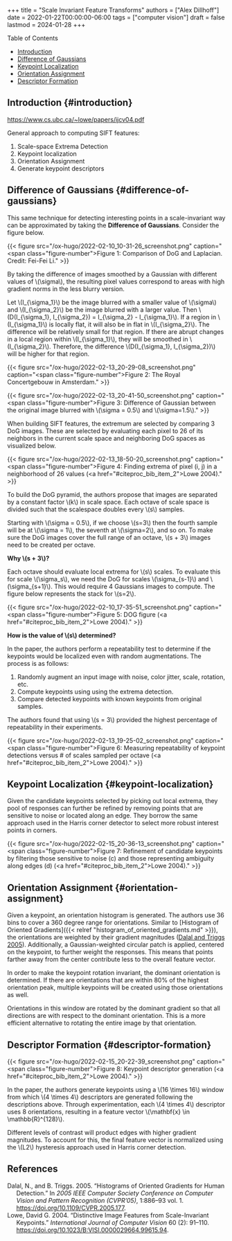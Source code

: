 +++
title = "Scale Invariant Feature Transforms"
authors = ["Alex Dillhoff"]
date = 2022-01-22T00:00:00-06:00
tags = ["computer vision"]
draft = false
lastmod = 2024-01-28
+++

<div class="ox-hugo-toc toc">

<div class="heading">Table of Contents</div>

- [Introduction](#introduction)
- [Difference of Gaussians](#difference-of-gaussians)
- [Keypoint Localization](#keypoint-localization)
- [Orientation Assignment](#orientation-assignment)
- [Descriptor Formation](#descriptor-formation)

</div>
<!--endtoc-->



## Introduction {#introduction}

<https://www.cs.ubc.ca/~lowe/papers/ijcv04.pdf>

General approach to computing SIFT features:

1.  Scale-space Extrema Detection
2.  Keypoint localization
3.  Orientation Assignment
4.  Generate keypoint descriptors


## Difference of Gaussians {#difference-of-gaussians}

This same technique for detecting interesting points in a scale-invariant way can be approximated by taking the **Difference of Gaussians**. Consider the figure below.

{{< figure src="/ox-hugo/2022-02-10_10-31-26_screenshot.png" caption="<span class=\"figure-number\">Figure 1: </span>Comparison of DoG and Laplacian. Credit: Fei-Fei Li." >}}

By taking the difference of images smoothed by a Gaussian with different values of \\(\sigma\\), the resulting pixel values correspond to areas with high gradient norms in the less blurry version.

Let \\(I\_{\sigma\_1}\\) be the image blurred with a smaller value of \\(\sigma\\) and \\(I\_{\sigma\_2}\\) be the image blurred with a larger value.
Then \\(D(I\_{\sigma\_1}, I\_{\sigma\_2}) = I\_{\sigma\_2} - I\_{\sigma\_1}\\).
If a region in \\(I\_{\sigma\_1}\\) is locally flat, it will also be in flat in \\(I\_{\sigma\_2}\\).
The difference will be relatively small for that region.
If there are abrupt changes in a local region within \\(I\_{\sigma\_1}\\), they will be smoothed in \\(I\_{\sigma\_2}\\).
Therefore, the difference \\(D(I\_{\sigma\_1}, I\_{\sigma\_2})\\) will be higher for that region.

{{< figure src="/ox-hugo/2022-02-13_20-29-08_screenshot.png" caption="<span class=\"figure-number\">Figure 2: </span>The Royal Concertgebouw in Amsterdam." >}}

{{< figure src="/ox-hugo/2022-02-13_20-41-50_screenshot.png" caption="<span class=\"figure-number\">Figure 3: </span>Difference of Gaussian between the original image blurred with \\(\sigma = 0.5\\) and \\(\sigma=1.5\\)." >}}

When building SIFT features, the extremum are selected by comparing 3 DoG images.
These are selected by evaluating each pixel to 26 of its neighbors in the current scale space and neighboring DoG spaces as visualized below.

{{< figure src="/ox-hugo/2022-02-13_18-50-20_screenshot.png" caption="<span class=\"figure-number\">Figure 4: </span>Finding extrema of pixel (i, j) in a neighborhood of 26 values (<a href=\"#citeproc_bib_item_2\">Lowe 2004</a>)." >}}

To build the DoG pyramid, the authors propose that images are separated by a constant factor \\(k\\) in scale space.
Each octave of scale space is divided such that the scalespace doubles every \\(s\\) samples.

Starting with \\(\sigma = 0.5\\), if we choose \\(s=3\\) then the fourth sample will be at \\(\sigma = 1\\), the seventh at \\(\sigma=2\\), and so on.
To make sure the DoG images cover the full range of an octave, \\(s + 3\\) images need to be created per octave.

**Why \\(s + 3\\)?**

Each octave should evaluate local extrema for \\(s\\) scales.
To evaluate this for scale \\(\sigma\_s\\), we need the DoG for scales \\(\sigma\_{s-1}\\) and \\(\sigma\_{s+1}\\).
This would require 4 Gaussians images to compute.
The figure below represents the stack for \\(s=2\\).

{{< figure src="/ox-hugo/2022-02-10_17-35-51_screenshot.png" caption="<span class=\"figure-number\">Figure 5: </span>DOG figure (<a href=\"#citeproc_bib_item_2\">Lowe 2004</a>)." >}}

**How is the value of \\(s\\) determined?**

In the paper, the authors perform a repeatability test to determine if the keypoints would be localized even with random augmentations. The process is as follows:

1.  Randomly augment an input image with noise, color jitter, scale, rotation, etc.
2.  Compute keypoints using using the extrema detection.
3.  Compare detected keypoints with known keypoints from original samples.

The authors found that using \\(s = 3\\) provided the highest percentage of repeatability in their experiments.

{{< figure src="/ox-hugo/2022-02-13_19-25-02_screenshot.png" caption="<span class=\"figure-number\">Figure 6: </span>Measuring repeatability of keypoint detections versus # of scales sampled per octave (<a href=\"#citeproc_bib_item_2\">Lowe 2004</a>)." >}}


## Keypoint Localization {#keypoint-localization}

Given the candidate keypoints selected by picking out local extrema, they pool of responses can further be refined
by removing points that are sensitive to noise or located along an edge. They borrow the same approach used in the Harris corner detector to select more robust interest points in corners.

{{< figure src="/ox-hugo/2022-02-15_20-36-13_screenshot.png" caption="<span class=\"figure-number\">Figure 7: </span>Refinement of candidate keypoints by filtering those sensitive to noise (c) and those representing ambiguity along edges (d) (<a href=\"#citeproc_bib_item_2\">Lowe 2004</a>)." >}}


## Orientation Assignment {#orientation-assignment}

Given a keypoint, an orientation histogram is generated. The authors use 36 bins to cover a 360 degree range for orientations.
Similar to [Histogram of Oriented Gradients]({{< relref "histogram_of_oriented_gradients.md" >}}), the orientations are weighted by their gradient magnitudes (<a href="#citeproc_bib_item_1">Dalal and Triggs 2005</a>).
Additionally, a Gaussian-weighted circular patch is applied, centered on the keypoint, to further weight the responses.
This means that points farther away from the center contribute less to the overall feature vector.

In order to make the keypoint rotation invariant, the dominant orientation is determined.
If there are orientations that are within 80% of the highest orientation peak, multiple keypoints will be created using those orientations as well.

Orientations in this window are rotated by the dominant gradient so that all directions are with respect to the dominant orientation.
This is a more efficient alternative to rotating the entire image by that orientation.


## Descriptor Formation {#descriptor-formation}

{{< figure src="/ox-hugo/2022-02-15_20-22-39_screenshot.png" caption="<span class=\"figure-number\">Figure 8: </span>Keypoint descriptor generation (<a href=\"#citeproc_bib_item_2\">Lowe 2004</a>)." >}}

In the paper, the authors generate keypoints using a \\(16 \times 16\\) window from which \\(4 \times 4\\) descriptors are generated following the descriptions above.
Through experimentation, each \\(4 \times 4\\) descriptor uses 8 orientations, resulting in a feature vector \\(\mathbf{x} \in \mathbb{R}^{128}\\).

Different levels of contrast will product edges with higher gradient magnitudes.
To account for this, the final feature vector is normalized using the \\(L2\\) hysteresis approach used in Harris corner detection.

## References

<style>.csl-entry{text-indent: -1.5em; margin-left: 1.5em;}</style><div class="csl-bib-body">
  <div class="csl-entry"><a id="citeproc_bib_item_1"></a>Dalal, N., and B. Triggs. 2005. “Histograms of Oriented Gradients for Human Detection.” In <i>2005 IEEE Computer Society Conference on Computer Vision and Pattern Recognition (CVPR’05)</i>, 1:886–93 vol. 1. <a href="https://doi.org/10.1109/CVPR.2005.177">https://doi.org/10.1109/CVPR.2005.177</a>.</div>
  <div class="csl-entry"><a id="citeproc_bib_item_2"></a>Lowe, David G. 2004. “Distinctive Image Features from Scale-Invariant Keypoints.” <i>International Journal of Computer Vision</i> 60 (2): 91–110. <a href="https://doi.org/10.1023/B:VISI.0000029664.99615.94">https://doi.org/10.1023/B:VISI.0000029664.99615.94</a>.</div>
</div>
